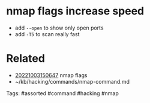 # nmap flags increase speed
- add `--open` to show only open ports
- add `-T5` to scan really fast


# Related
- [20221003150647](/zet/20221003150647/README.md) nmap flags
- ~/kb/hacking/commands/nmap-command.md

Tags:
    #assorted #command #hacking #nmap
